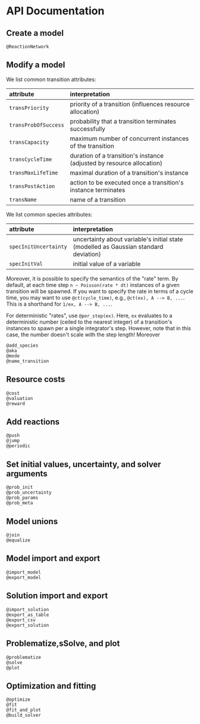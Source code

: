 # API Documentation

## Create a model
```@docs
@ReactionNetwork
```

## Modify a model

We list common transition attributes:

| attribute | interpretation |
| :----- | :----- |
| `transPriority` | priority of a transition (influences resource allocation) |
| `transProbOfSuccess` | probability that a transition terminates successfully |
| `transCapacity` | maximum number of concurrent instances of the transition |
| `transCycleTime` | duration of a transition's instance (adjusted by resource allocation) |
| `transMaxLifeTime` | maximal duration of a transition's instance |
| `transPostAction` | action to be executed once a transition's instance terminates |
| `transName` | name of a transition |

We list common species attributes:

| attribute | interpretation |
| :----- | :----- |
| `specInitUncertainty` | uncertainty about variable's initial state (modelled as Gaussian standard deviation) |
| `specInitVal` | initial value of a variable |

Moreover, it is possible to specify the semantics of the "rate" term. By default, at each time step `n ~ Poisson(rate * dt)` instances of a given transition will be spawned. If you want to specify the rate in terms of a cycle time, you may want to use `@ct(cycle_time)`, e.g., `@ct(ex), A --> B, ...`. This is a shorthand for `1/ex, A --> B, ...`.

For deterministic "rates", use `@per_step(ex)`. Here, `ex` evaluates to a deterministic number (ceiled to the nearest integer) of a transition's instances to spawn per a single integrator's step. However, note that in this case, the number doesn't scale with the step length! Moreover

```@docs
@add_species
@aka
@mode
@name_transition
```

## Resource costs
```@docs
@cost
@valuation
@reward
```

## Add reactions
```@docs
@push
@jump
@periodic
```

## Set initial values, uncertainty, and solver arguments
```@docs
@prob_init
@prob_uncertainty
@prob_params
@prob_meta
```

## Model unions
```@docs
@join
@equalize
```

## Model import and export
```@docs
@import_model
@export_model
```

## Solution import and export
```@docs
@import_solution
@export_as_table
@export_csv
@export_solution
```

## Problematize,sSolve, and plot
```@docs
@problematize
@solve
@plot
```

## Optimization and fitting
```@docs
@optimize
@fit
@fit_and_plot
@build_solver
```